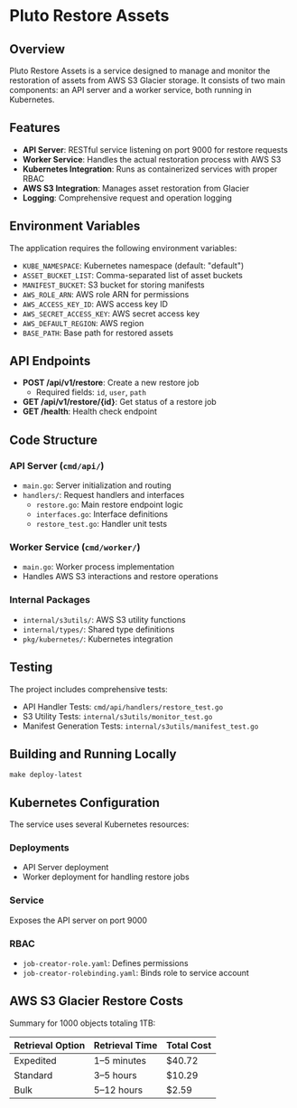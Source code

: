 # Pluto Restore Assets

## Overview

Pluto Restore Assets is a service designed to manage and monitor the restoration of assets from AWS S3 Glacier storage. It consists of two main components: an API server and a worker service, both running in Kubernetes.

## Features

- **API Server**: RESTful service listening on port 9000 for restore requests
- **Worker Service**: Handles the actual restoration process with AWS S3
- **Kubernetes Integration**: Runs as containerized services with proper RBAC
- **AWS S3 Integration**: Manages asset restoration from Glacier
- **Logging**: Comprehensive request and operation logging

## Environment Variables

The application requires the following environment variables:

- `KUBE_NAMESPACE`: Kubernetes namespace (default: "default")
- `ASSET_BUCKET_LIST`: Comma-separated list of asset buckets
- `MANIFEST_BUCKET`: S3 bucket for storing manifests
- `AWS_ROLE_ARN`: AWS role ARN for permissions
- `AWS_ACCESS_KEY_ID`: AWS access key ID
- `AWS_SECRET_ACCESS_KEY`: AWS secret access key
- `AWS_DEFAULT_REGION`: AWS region
- `BASE_PATH`: Base path for restored assets

## API Endpoints

- **POST /api/v1/restore**: Create a new restore job
  - Required fields: `id`, `user`, `path`
- **GET /api/v1/restore/{id}**: Get status of a restore job
- **GET /health**: Health check endpoint

## Code Structure

### API Server (`cmd/api/`)
- `main.go`: Server initialization and routing
- `handlers/`: Request handlers and interfaces
  - `restore.go`: Main restore endpoint logic
  - `interfaces.go`: Interface definitions
  - `restore_test.go`: Handler unit tests

### Worker Service (`cmd/worker/`)
- `main.go`: Worker process implementation
- Handles AWS S3 interactions and restore operations

### Internal Packages
- `internal/s3utils/`: AWS S3 utility functions
- `internal/types/`: Shared type definitions
- `pkg/kubernetes/`: Kubernetes integration

## Testing

The project includes comprehensive tests:

- API Handler Tests: `cmd/api/handlers/restore_test.go`
- S3 Utility Tests: `internal/s3utils/monitor_test.go`
- Manifest Generation Tests: `internal/s3utils/manifest_test.go`

## Building and Running Locally

```
make deploy-latest
```

## Kubernetes Configuration

The service uses several Kubernetes resources:

### Deployments
- API Server deployment
- Worker deployment for handling restore jobs

### Service
Exposes the API server on port 9000

### RBAC
- `job-creator-role.yaml`: Defines permissions
- `job-creator-rolebinding.yaml`: Binds role to service account

## AWS S3 Glacier Restore Costs

Summary for 1000 objects totaling 1TB:

| Retrieval Option | Retrieval Time | Total Cost |
| ---------------- | -------------- | ---------- |
| Expedited        | 1–5 minutes    | $40.72     |
| Standard         | 3–5 hours      | $10.29     |
| Bulk             | 5–12 hours     | $2.59      |
